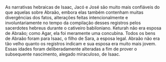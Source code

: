 ﻿As narrativas hebraicas de Isaac, Jacó e José são muito mais confiáveis do que aquelas sobre Abraão, embora elas também contenham muitas divergências dos fatos, alterações feitas intencionalmente e  involuntariamente no tempo da compilação desses registros pelos sacerdotes hebreus durante o cativeiro babiloniano. Keturah não era esposa de Abraão; como Agar, ela foi meramente uma concubina. Todos os bens de Abraão foram para Isaac, o filho de Sara, a esposa legal. Abraão não era tão velho quanto os registros indicam e sua esposa era muito mais jovem. Essas idades foram deliberadamente alteradas a fim de prover o subsequente nascimento, alegado miraculoso, de Isaac.